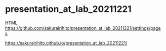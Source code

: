 # presentation_at_lab_20211221

HTML
https://github.com/sakurairihito/presentation_at_lab_20211221/settings/pages

https://sakurairihito.github.io/presentation_at_lab_20211221/
